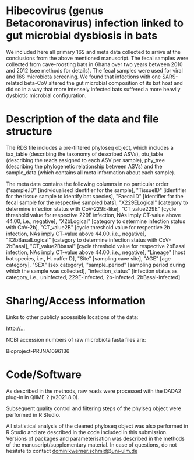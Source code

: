 # Hibecovirus (genus Betacoronavirus) infection linked to gut microbial dysbiosis in bats

We included here all primary 16S and meta data collected to arrive at the conclusions from the above mentioned manuscript. The fecal samples were collected from cave-roosting bats in Ghana over two years  between 2010 and 2012 (see methods for details). The fecal samples were used for viral and 16S microbiota screening. We found that infections with one SARS-related beta-CoV altered the gut microbial composition of its bat host and did so in a way that more intensely infected bats suffered a more heavily dysbiotic microbial configuration. 

# Description of the data and file structure

The RDS file includes a pre-filtered phyloseq object, which includes a tax_table (describing the taxonomy of described ASVs), otu_table (describing the reads assigned to each ASV per sample), phy_tree (describing the phylogenetic relationship between ASVs) and the sample_data (which contains all meta information about each sample).

The meta data contains the following columns in no particular order ("sample.ID"  [individualised identifier for the sample], "TissueID" [identifier for the tissue sample to identify bat species], "FaecalID" [identifier for the fecal sample for the respective sampled bats], "X229ELogical" [category to determine infection status with CoV-229E-like], "CT_value229E" [cycle threshold value for respective 229E infection, NAs imply CT-value above 44.00, i.e., negative], "X2bLogical" [category to determine infection status with CoV-2b], "CT_value2B" [cycle threshold value for respective 2b infection, NAs imply CT-value above 44.00, i.e., negative], "X2bBasalLogical" [category to determine infection status with CoV-2bBasal], "CT_value2Bbasal" [cycle threshold value for respective 2bBasal infection, NAs imply CT-value above 44.00, i.e., negative], "Lineage" [host bat species, i.e., H. caffer D], "Site" [sampling cave site], "AGE" [age category], "SEX" [sex category], "sample_period" [sampling period during which the sample was collected], "infection_status" [infection status as category, i.e., uninfected, 229E-infected, 2b-infected, 2bBasal-infected]

# Sharing/Access information

Links to other publicly accessible locations of the data:

[http://...](https://doi.org/10.5061/dryad.sxksn039t)

NCBI accession numbers of raw microbiota fasta files are:

Bioproject-PRJNA1096136

# Code/Software

As described in the methods, raw reads were processed with the DADA2 plug-in in QIIME 2 (v2021.8.0).

Subsequent quality control and filtering steps of the phylseq object were performed in R Studio. 

All statistical analysis of the cleaned phyloseq object was also performed in R Studio and are described in the code included in this submission. Versions of packages and parameterisation was described in the methods of the manuscript/supplementary material. In case of questions, do not hesitate to contact dominikwerner.schmid@uni-ulm.de
